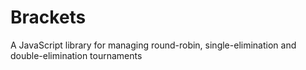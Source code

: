 # Brackets
A JavaScript library for managing round-robin, single-elimination and double-elimination tournaments
